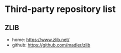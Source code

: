 # Third-party repository list

## ZLIB
* home: https://www.zlib.net/
* github: https://github.com/madler/zlib
